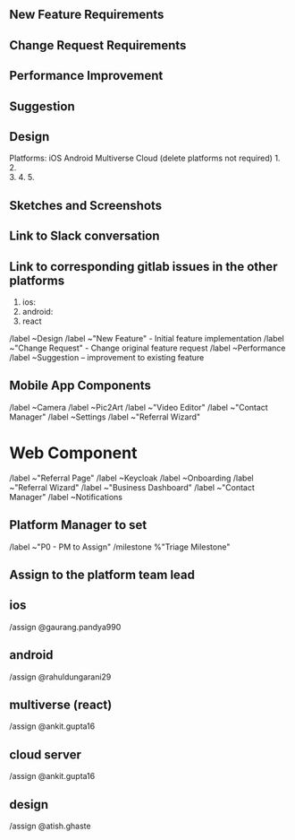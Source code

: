 ## 	New Feature Requirements
## 	Change Request Requirements
##	Performance Improvement
##	Suggestion
##	Design
Platforms:  iOS Android Multiverse Cloud (delete platforms not required)
1.  
2.  
3. 
4.
5.

## Sketches and Screenshots

## Link to Slack conversation

## Link to corresponding gitlab issues in the other platforms
1.  ios:
2.  android:
3.  react
 

/label ~Design 
/label ~"New Feature" - Initial feature implementation
/label ~"Change Request"  - Change original feature request
/label ~Performance 
/label ~Suggestion – improvement to existing feature

## Mobile App Components  
/label ~Camera 
/label ~Pic2Art 
/label ~"Video Editor" 
/label ~"Contact Manager" 
/label ~Settings 
/label ~"Referral Wizard" 

# Web Component  
/label ~"Referral Page" 
/label ~Keycloak 
/label ~Onboarding 
/label ~"Referral Wizard" 
/label ~"Business Dashboard" 
/label ~"Contact Manager" 
/label ~Notifications 

## Platform Manager to set
/label ~"P0 - PM to Assign"
/milestone %"Triage Milestone"

##  Assign to the platform team lead
## ios
/assign @gaurang.pandya990  

## android
/assign @rahuldungarani29 
	
## multiverse (react)
/assign @ankit.gupta16 		

## cloud server
/assign @ankit.gupta16 	
	
## design
/assign @atish.ghaste 		
